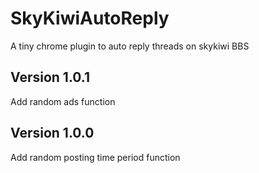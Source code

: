 # SkyKiwiAutoReply
A tiny chrome plugin to auto reply threads on skykiwi BBS

## Version 1.0.1
Add random ads function

## Version 1.0.0
Add random posting time period function
